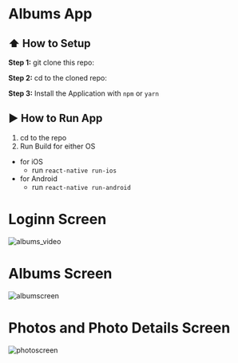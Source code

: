 


# Albums App

## :arrow_up: How to Setup

**Step 1:** git clone this repo:

**Step 2:** cd to the cloned repo:

**Step 3:** Install the Application with `npm` or `yarn`


## :arrow_forward: How to Run App

1. cd to the repo
2. Run Build for either OS
  * for iOS
    * run `react-native run-ios`
  * for Android
    * run `react-native run-android`
    
# Loginn Screen

![albums_video](https://user-images.githubusercontent.com/21329772/40388701-79934ece-5e10-11e8-8c32-fd0126e98a12.gif)

# Albums Screen

![albumscreen](https://user-images.githubusercontent.com/21329772/40389323-62f2bedc-5e12-11e8-9878-ae91e65484fd.gif)

# Photos and Photo Details Screen
![photoscreen](https://user-images.githubusercontent.com/21329772/40389753-73d5f11e-5e13-11e8-9ff0-06be8673e8c1.gif)
